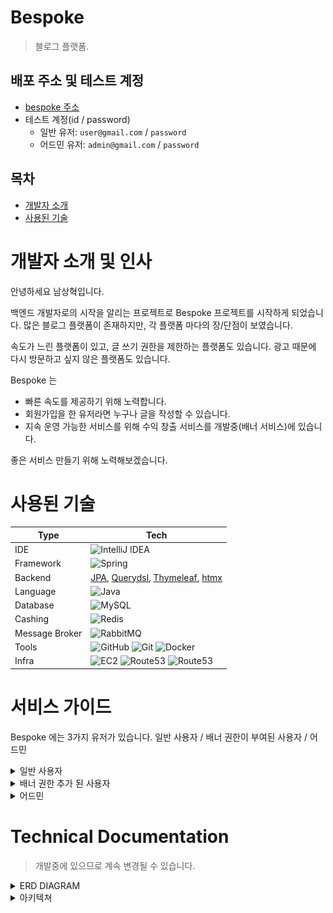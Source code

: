 # Bespoke
> 블로그 플랫폼.

## 배포 주소 및 테스트 계정
- [bespoke 주소](https://beta-bespoke.all-in-one.world/)
- 테스트 계정(id / password)
  - 일반 유저: `user@gmail.com` / `password`
  - 어드민 유저: `admin@gmail.com` / `password`

## 목차
- [개발자 소개](#개발자-소개-및-인사)
- [사용된 기술](#사용된-기술)

# 개발자 소개 및 인사
안녕하세요 남상혁입니다.

백엔드 개발자로의 시작을 알리는 프로젝트로 Bespoke 프로젝트를 시작하게 되었습니다.
많은 블로그 플랫폼이 존재하지만, 각 플랫폼 마다의 장/단점이 보였습니다.

속도가 느린 플랫폼이 있고, 글 쓰기 권한을 제한하는 플랫폼도 있습니다. 광고 때문에 다시 방문하고 싶지 않은 플랫폼도 있습니다.

Bespoke 는
- 빠른 속도를 제공하기 위해 노력합니다.
- 회원가입을 한 유저라면 누구나 글을 작성할 수 있습니다.
- 지속 운영 가능한 서비스를 위해 수익 창출 서비스를 개발중(배너 서비스)에 있습니다.

좋은 서비스 만들기 위해 노력해보겠습니다.

# 사용된 기술

| Type           | Tech                                                                                                                                                                                                                                                                                                                                                                                                                                            | 
|----------------|-------------------------------------------------------------------------------------------------------------------------------------------------------------------------------------------------------------------------------------------------------------------------------------------------------------------------------------------------------------------------------------------------------------------------------------------------|
| IDE            | ![IntelliJ IDEA](https://img.shields.io/badge/IntelliJIDEA-000000.svg?style=for-the-badge&logo=intellij-idea&logoColor=white)                                                                                                                                                                                                                                                                                                                   |
| Framework     | ![Spring](https://img.shields.io/badge/SpringBoot_3.3.0-%236DB33F.svg?style=for-the-badge&logo=spring&logoColor=white)                                                                                                                                                                                                                                                                                                                          |
| Backend        | [JPA](https://docs.spring.io/spring-data/jpa/reference/index.html), [Querydsl](http://querydsl.com/), [Thymeleaf](https://www.thymeleaf.org/), [htmx](https://htmx.org/)
| Language       | ![Java](https://img.shields.io/badge/java_JDK17-%23ED8B00.svg?style=for-the-badge&logo=openjdk&logoColor=white)                                                                                                                                                                                                                                                                                                                                 |
| Database       | ![MySQL](https://img.shields.io/badge/mysql_8.0.28-4479A1.svg?style=for-the-badge&logo=mysql&logoColor=white)                                                                                                                                                                                                                                                                                                                                   |
| Cashing        | ![Redis](https://img.shields.io/badge/redis_7.2.5-FF4438?style=for-the-badge&logo=redis&logoColor=white)                                                                                                                                                                                                                                                                                                                                        |
| Message Broker | ![RabbitMQ](https://img.shields.io/badge/Rabbitmq-FF6600?style=for-the-badge&logo=rabbitmq&logoColor=white)                                                                                                                                                                                                                                                                                                                                     |
| Tools          | ![GitHub](https://img.shields.io/badge/github-%23121011.svg?style=for-the-badge&logo=github&logoColor=white) ![Git](https://img.shields.io/badge/git-%23F05033.svg?style=for-the-badge&logo=git&logoColor=white) ![Docker](https://img.shields.io/badge/docker_6.0.16-%230db7ed.svg?style=for-the-badge&logo=docker&logoColor=white)                                                                                                            |
| Infra          | ![EC2](https://img.shields.io/badge/EC2-FF9900?style=for-the-badge&logo=amazonec2&logoColor=white) ![Route53](https://img.shields.io/badge/Route53-8C4FFF?style=for-the-badge&logo=amazonroute53&logoColor=white) ![Route53](https://img.shields.io/badge/nginx-009639?style=for-the-badge&logo=nginx&logoColor=white)                                                                                                                          |

# 서비스 가이드
Bespoke 에는 3가지 유저가 있습니다. 일반 사용자 / 배너 권한이 부여된 사용자 / 어드민

<details>
모든 일반 유저는 본인의 블로그홈 을 갖게 됩니다.
일반 유저는 <b>카테고리</b>를 생성합니다. 이후 생성하는 게시글에 해당 카테고리를 부여합니다. 카테고리가 부여된 게시글은 <b>게시</b>될 수 있습니다.

아래는 유저의 블로그 페이지 url 규칙 및 해당 페이지에서 액션

1. <code>/blog/{nickname}</code>: 유저의 블로그홈
2. <code>/blog/{nickname}/category/{categoryName}</code>: 유저의 카테고리 페이지.
3. <code>/blog/manage/{entity}</code>: 블로그 관리 페이지
   1. `/blog/manage/profile`: 프로필을 수정
   2. `/blog/manage/posts`: 게시글 관리 / 생성
   3. `/blog/manage/categories`: 카테고리 관리 / 생성
   4. `/blog/manage/banners`: 배너 관리 / 생성. 배너생성 권한이 있어야함. 없는 경우 해당 페이지에서 요청할 수 있음
<summary>
일반 사용자
</summary>
</details>

<details>
배너 권한이 추가 된 사용자는 배너관리 페이지에 접근 시 테이블 과 배너 생성 버튼을 볼 수 있습니다.

배너는 아래의 과정을 통해 게시할 수 있습니다.
1. 배너를 생성한다.
2. 생성 된 배너를 이용해 날짜를 지정해서 게시 요청을 한다.
3. `어드민` 은 게시요청을 어드민 페이지에서 확인 후 `승인` 또는 `거절` 을 한다. `거절`을 할 땐 사유를 작성한다.
4. 유저는 게시가 승인 된 요청이 있을 시 `결제`를 진행한다.
5. 결제가 완료 되면 `스케줄러`에 의해 게시 날짜에 맞춰 자동으로 배너가 게시됩니다.
<summary>
배너 권한 추가 된 사용자
</summary>
</details>
<details>
<code>/admin</code> 페이지에 접근 할 수 있습니다.
User / Post / Banner / Token 을 관리할 수 있습니다. 각 엔터티는 검색 필터와 테이블이 존재합니다.
<summary>
어드민
</summary>
</details>


# Technical Documentation
> 개발중에 있으므로 계속 변경될 수 있습니다.

<details>
![ERD.png](doc%2FERD.png)
<summary>
ERD DIAGRAM
</summary>
</details>
<details>
![architecture](doc%2bespoke.architecture.png)
<summary>
아키텍쳐
</summary>
</details>



